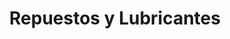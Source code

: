 ---
title: "Repuestos y Lubricantes"
url: /quito/repuestos-y-lubricantes/
shop: piezas de automóviles
---
